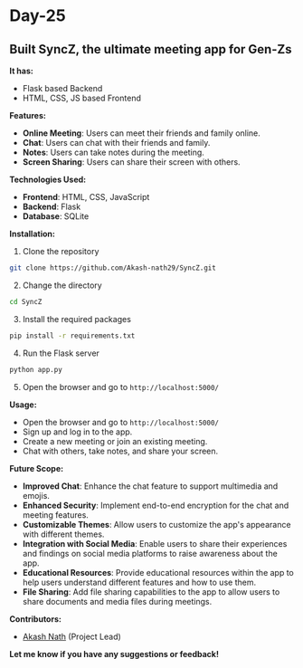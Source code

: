 # Day-25
## Built SyncZ, the ultimate meeting app for Gen-Zs
**It has:**
- Flask based Backend
- HTML, CSS, JS based Frontend

**Features:**
- **Online Meeting**: Users can meet their friends and family online.
- **Chat**: Users can chat with their friends and family.
- **Notes**: Users can take notes during the meeting.
- **Screen Sharing**: Users can share their screen with others.

**Technologies Used:**
- **Frontend**: HTML, CSS, JavaScript
- **Backend**: Flask
- **Database**: SQLite

**Installation:**
1. Clone the repository
```bash
git clone https://github.com/Akash-nath29/SyncZ.git
```
2. Change the directory
```bash
cd SyncZ
```
3. Install the required packages
```bash
pip install -r requirements.txt
```
4. Run the Flask server
```bash
python app.py
```
5. Open the browser and go to `http://localhost:5000/`

**Usage:**
- Open the browser and go to `http://localhost:5000/`
- Sign up and log in to the app.
- Create a new meeting or join an existing meeting.
- Chat with others, take notes, and share your screen.

**Future Scope:**
- **Improved Chat**: Enhance the chat feature to support multimedia and emojis.
- **Enhanced Security**: Implement end-to-end encryption for the chat and meeting features.
- **Customizable Themes**: Allow users to customize the app's appearance with different themes.
- **Integration with Social Media**: Enable users to share their experiences and findings on social media platforms to raise awareness about the app.
- **Educational Resources**: Provide educational resources within the app to help users understand different features and how to use them.
- **File Sharing**: Add file sharing capabilities to the app to allow users to share documents and media files during meetings.

**Contributors:**
- [Akash Nath](https://www.linkedin.com/in/akash-nath-29/) (Project Lead)


**Let me know if you have any suggestions or feedback!**